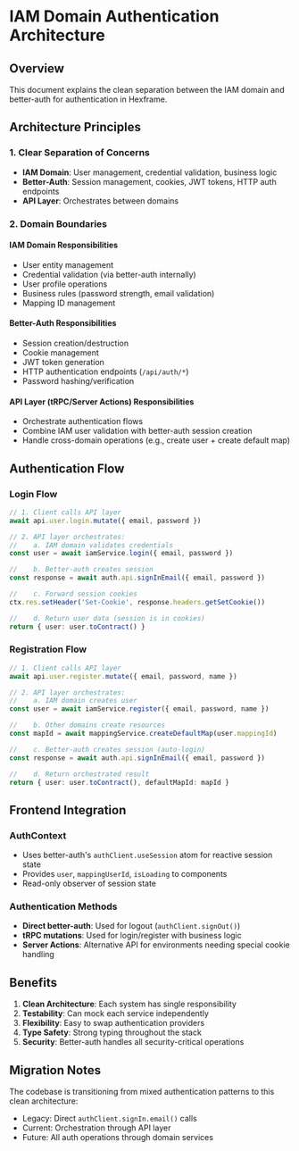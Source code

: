 # IAM Domain Authentication Architecture

## Overview

This document explains the clean separation between the IAM domain and better-auth for authentication in Hexframe.

## Architecture Principles

### 1. **Clear Separation of Concerns**

- **IAM Domain**: User management, credential validation, business logic
- **Better-Auth**: Session management, cookies, JWT tokens, HTTP auth endpoints
- **API Layer**: Orchestrates between domains

### 2. **Domain Boundaries**

#### IAM Domain Responsibilities
- User entity management
- Credential validation (via better-auth internally)
- User profile operations
- Business rules (password strength, email validation)
- Mapping ID management

#### Better-Auth Responsibilities
- Session creation/destruction
- Cookie management
- JWT token generation
- HTTP authentication endpoints (`/api/auth/*`)
- Password hashing/verification

#### API Layer (tRPC/Server Actions) Responsibilities
- Orchestrate authentication flows
- Combine IAM user validation with better-auth session creation
- Handle cross-domain operations (e.g., create user + create default map)

## Authentication Flow

### Login Flow
```typescript
// 1. Client calls API layer
await api.user.login.mutate({ email, password })

// 2. API layer orchestrates:
//    a. IAM domain validates credentials
const user = await iamService.login({ email, password })

//    b. Better-auth creates session
const response = await auth.api.signInEmail({ email, password })

//    c. Forward session cookies
ctx.res.setHeader('Set-Cookie', response.headers.getSetCookie())

//    d. Return user data (session is in cookies)
return { user: user.toContract() }
```

### Registration Flow
```typescript
// 1. Client calls API layer
await api.user.register.mutate({ email, password, name })

// 2. API layer orchestrates:
//    a. IAM domain creates user
const user = await iamService.register({ email, password, name })

//    b. Other domains create resources
const mapId = await mappingService.createDefaultMap(user.mappingId)

//    c. Better-auth creates session (auto-login)
const response = await auth.api.signInEmail({ email, password })

//    d. Return orchestrated result
return { user: user.toContract(), defaultMapId: mapId }
```

## Frontend Integration

### AuthContext
- Uses better-auth's `authClient.useSession` atom for reactive session state
- Provides `user`, `mappingUserId`, `isLoading` to components
- Read-only observer of session state

### Authentication Methods
- **Direct better-auth**: Used for logout (`authClient.signOut()`)
- **tRPC mutations**: Used for login/register with business logic
- **Server Actions**: Alternative API for environments needing special cookie handling

## Benefits

1. **Clean Architecture**: Each system has single responsibility
2. **Testability**: Can mock each service independently
3. **Flexibility**: Easy to swap authentication providers
4. **Type Safety**: Strong typing throughout the stack
5. **Security**: Better-auth handles all security-critical operations

## Migration Notes

The codebase is transitioning from mixed authentication patterns to this clean architecture:
- Legacy: Direct `authClient.signIn.email()` calls
- Current: Orchestration through API layer
- Future: All auth operations through domain services